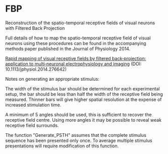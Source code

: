# FBP
Reconstruction of the spatio-temporal receptive fields of visual neurons with Filtered Back Projection


Full details of how to map the spatio-temporal receptive field of visual neurons using these procedures can be found in the accompanying methods paper published in the Journal of Physiology 2014.

[Rapid mapping of visual receptive fields by filtered back‐projection: application to multi‐neuronal electrophysiology and imaging](https://physoc.onlinelibrary.wiley.com/doi/full/10.1113/jphysiol.2014.276642) (DOI: 10.1113/jphysiol.2014.276642) 


Notes on generating an appropriate stimulus:

The width of the stimulus bar should be determined for each experimental setup, the bar should be less than half the width of the receptive field being measured. Thinner bars will give higher spatial resolution at the expense of increased stimulation time. 

A minimum of 5 angles should be used, this is sufficient to recover the receptive field centre. Using more angles it may be possible to reveal weak receptive field surrounds.

The function "Generate_PSTH" assumes that the complete stimulus sequence has been presented only once. To average multiple stimulus presentations will require modification of this function.
	

